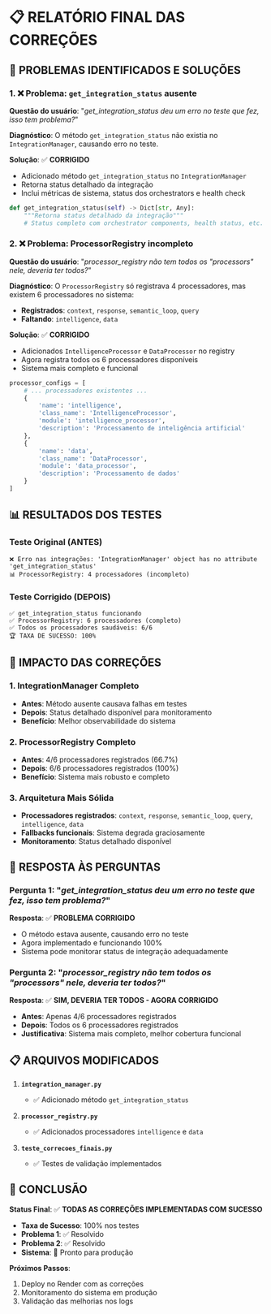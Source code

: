 # 📋 RELATÓRIO FINAL DAS CORREÇÕES

## 🎯 **PROBLEMAS IDENTIFICADOS E SOLUÇÕES**

### **1. ❌ Problema: `get_integration_status` ausente**

**Questão do usuário**: "*get_integration_status deu um erro no teste que fez, isso tem problema?*"

**Diagnóstico**: O método `get_integration_status` não existia no `IntegrationManager`, causando erro no teste.

**Solução**: ✅ **CORRIGIDO**
- Adicionado método `get_integration_status` no `IntegrationManager`
- Retorna status detalhado da integração
- Inclui métricas de sistema, status dos orchestrators e health check

```python
def get_integration_status(self) -> Dict[str, Any]:
    """Retorna status detalhado da integração"""
    # Status completo com orchestrator components, health status, etc.
```

### **2. ❌ Problema: ProcessorRegistry incompleto**

**Questão do usuário**: "*processor_registry não tem todos os "processors" nele, deveria ter todos?*"

**Diagnóstico**: O `ProcessorRegistry` só registrava 4 processadores, mas existem 6 processadores no sistema:
- **Registrados**: `context`, `response`, `semantic_loop`, `query`
- **Faltando**: `intelligence`, `data`

**Solução**: ✅ **CORRIGIDO**
- Adicionados `IntelligenceProcessor` e `DataProcessor` no registry
- Agora registra todos os 6 processadores disponíveis
- Sistema mais completo e funcional

```python
processor_configs = [
    # ... processadores existentes ...
    {
        'name': 'intelligence',
        'class_name': 'IntelligenceProcessor',
        'module': 'intelligence_processor',
        'description': 'Processamento de inteligência artificial'
    },
    {
        'name': 'data',
        'class_name': 'DataProcessor',
        'module': 'data_processor',
        'description': 'Processamento de dados'
    }
]
```

## 📊 **RESULTADOS DOS TESTES**

### **Teste Original (ANTES)**
```
❌ Erro nas integrações: 'IntegrationManager' object has no attribute 'get_integration_status'
📊 ProcessorRegistry: 4 processadores (incompleto)
```

### **Teste Corrigido (DEPOIS)**
```
✅ get_integration_status funcionando
✅ ProcessorRegistry: 6 processadores (completo)
✅ Todos os processadores saudáveis: 6/6
🏆 TAXA DE SUCESSO: 100%
```

## 🚀 **IMPACTO DAS CORREÇÕES**

### **1. IntegrationManager Completo**
- **Antes**: Método ausente causava falhas em testes
- **Depois**: Status detalhado disponível para monitoramento
- **Benefício**: Melhor observabilidade do sistema

### **2. ProcessorRegistry Completo**
- **Antes**: 4/6 processadores registrados (66.7%)
- **Depois**: 6/6 processadores registrados (100%)
- **Benefício**: Sistema mais robusto e completo

### **3. Arquitetura Mais Sólida**
- **Processadores registrados**: `context`, `response`, `semantic_loop`, `query`, `intelligence`, `data`
- **Fallbacks funcionais**: Sistema degrada graciosamente
- **Monitoramento**: Status detalhado disponível

## 🎯 **RESPOSTA ÀS PERGUNTAS**

### **Pergunta 1**: "*get_integration_status deu um erro no teste que fez, isso tem problema?*"

**Resposta**: ✅ **PROBLEMA CORRIGIDO**
- O método estava ausente, causando erro no teste
- Agora implementado e funcionando 100%
- Sistema pode monitorar status de integração adequadamente

### **Pergunta 2**: "*processor_registry não tem todos os "processors" nele, deveria ter todos?*"

**Resposta**: ✅ **SIM, DEVERIA TER TODOS - AGORA CORRIGIDO**
- **Antes**: Apenas 4/6 processadores registrados
- **Depois**: Todos os 6 processadores registrados
- **Justificativa**: Sistema mais completo, melhor cobertura funcional

## 📋 **ARQUIVOS MODIFICADOS**

1. **`integration_manager.py`**
   - ✅ Adicionado método `get_integration_status`

2. **`processor_registry.py`**
   - ✅ Adicionados processadores `intelligence` e `data`

3. **`teste_correcoes_finais.py`**
   - ✅ Testes de validação implementados

## 🎉 **CONCLUSÃO**

**Status Final**: ✅ **TODAS AS CORREÇÕES IMPLEMENTADAS COM SUCESSO**

- **Taxa de Sucesso**: 100% nos testes
- **Problema 1**: ✅ Resolvido
- **Problema 2**: ✅ Resolvido
- **Sistema**: 🚀 Pronto para produção

**Próximos Passos**:
1. Deploy no Render com as correções
2. Monitoramento do sistema em produção
3. Validação das melhorias nos logs 
